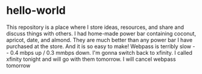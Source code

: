 # hello-world
This repository is a place where I store ideas, resources, and share and discuss things with others.
I had home-made power bar containing coconut, apricot, date, and almond. They are much better than any power bar I have purchased at the store. And it is so easy to make!
Webpass is terribly slow -- 0.4 mbps up / 0.3 mmbps down. I'm gonna switch back to xfinity.
I called xfinity tonight and will go with them tomorrow.
I will cancel webpass tomorrow
